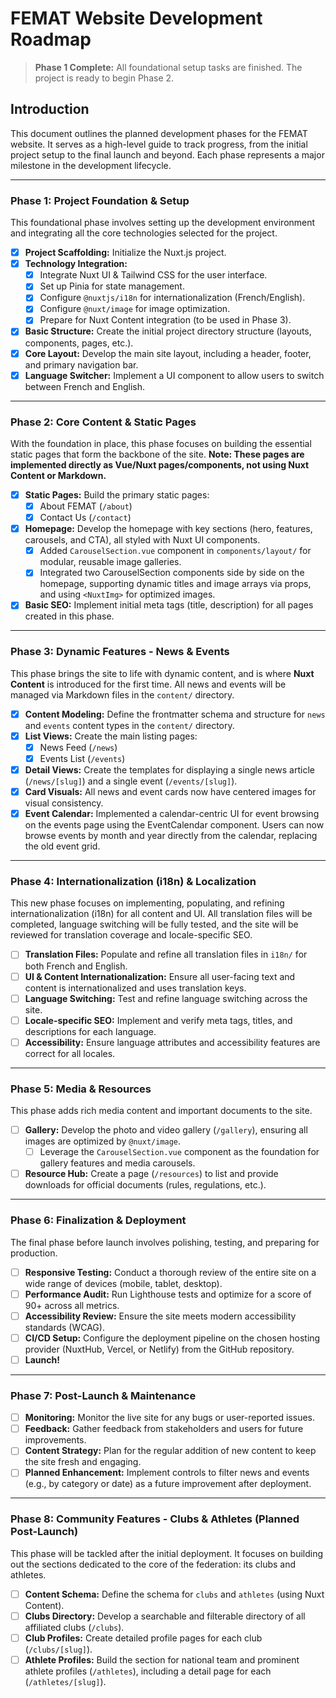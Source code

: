 # FEMAT Website Development Roadmap

> **Phase 1 Complete:** All foundational setup tasks are finished. The project is ready to begin Phase 2.

## Introduction

This document outlines the planned development phases for the FEMAT website. It serves as a high-level guide to track progress, from the initial project setup to the final launch and beyond. Each phase represents a major milestone in the development lifecycle.

---

### **Phase 1: Project Foundation & Setup**

This foundational phase involves setting up the development environment and integrating all the core technologies selected for the project.

*   [x] **Project Scaffolding:** Initialize the Nuxt.js project.
*   [x] **Technology Integration:**
    *   [x] Integrate Nuxt UI & Tailwind CSS for the user interface.
    *   [x] Set up Pinia for state management.
    *   [x] Configure `@nuxtjs/i18n` for internationalization (French/English).
    *   [x] Configure `@nuxt/image` for image optimization.
    *   [x] Prepare for Nuxt Content integration (to be used in Phase 3).
*   [x] **Basic Structure:** Create the initial project directory structure (layouts, components, pages, etc.).
*   [x] **Core Layout:** Develop the main site layout, including a header, footer, and primary navigation bar.
*   [x] **Language Switcher:** Implement a UI component to allow users to switch between French and English.

---

### **Phase 2: Core Content & Static Pages**

With the foundation in place, this phase focuses on building the essential static pages that form the backbone of the site. **Note: These pages are implemented directly as Vue/Nuxt pages/components, not using Nuxt Content or Markdown.**

*   [x] **Static Pages:** Build the primary static pages:
    *   [x] About FEMAT (`/about`)
    *   [x] Contact Us (`/contact`)
*   [x] **Homepage:** Develop the homepage with key sections (hero, features, carousels, and CTA), all styled with Nuxt UI components.
    *   [x] Added `CarouselSection.vue` component in `components/layout/` for modular, reusable image galleries.
    *   [x] Integrated two CarouselSection components side by side on the homepage, supporting dynamic titles and image arrays via props, and using `<NuxtImg>` for optimized images.
*   [x] **Basic SEO:** Implement initial meta tags (title, description) for all pages created in this phase.

---

### **Phase 3: Dynamic Features - News & Events**

This phase brings the site to life with dynamic content, and is where **Nuxt Content** is introduced for the first time. All news and events will be managed via Markdown files in the `content/` directory.

*   [x] **Content Modeling:** Define the frontmatter schema and structure for `news` and `events` content types in the `content/` directory.
*   [x] **List Views:** Create the main listing pages:
    *   [x] News Feed (`/news`)
    *   [x] Events List (`/events`)
*   [x] **Detail Views:** Create the templates for displaying a single news article (`/news/[slug]`) and a single event (`/events/[slug]`).
*   [x] **Card Visuals:** All news and event cards now have centered images for visual consistency.
*   [x] **Event Calendar:** Implemented a calendar-centric UI for event browsing on the events page using the EventCalendar component. Users can now browse events by month and year directly from the calendar, replacing the old event grid.

---

### **Phase 4: Internationalization (i18n) & Localization**

This new phase focuses on implementing, populating, and refining internationalization (i18n) for all content and UI. All translation files will be completed, language switching will be fully tested, and the site will be reviewed for translation coverage and locale-specific SEO.

*   [ ] **Translation Files:** Populate and refine all translation files in `i18n/` for both French and English.
*   [ ] **UI & Content Internationalization:** Ensure all user-facing text and content is internationalized and uses translation keys.
*   [ ] **Language Switching:** Test and refine language switching across the site.
*   [ ] **Locale-specific SEO:** Implement and verify meta tags, titles, and descriptions for each language.
*   [ ] **Accessibility:** Ensure language attributes and accessibility features are correct for all locales.

---

### **Phase 5: Media & Resources**

This phase adds rich media content and important documents to the site.

*   [ ] **Gallery:** Develop the photo and video gallery (`/gallery`), ensuring all images are optimized by `@nuxt/image`.
    *   [ ] Leverage the `CarouselSection.vue` component as the foundation for gallery features and media carousels.
*   [ ] **Resource Hub:** Create a page (`/resources`) to list and provide downloads for official documents (rules, regulations, etc.).

---

### **Phase 6: Finalization & Deployment**

The final phase before launch involves polishing, testing, and preparing for production.

*   [ ] **Responsive Testing:** Conduct a thorough review of the entire site on a wide range of devices (mobile, tablet, desktop).
*   [ ] **Performance Audit:** Run Lighthouse tests and optimize for a score of 90+ across all metrics.
*   [ ] **Accessibility Review:** Ensure the site meets modern accessibility standards (WCAG).
*   [ ] **CI/CD Setup:** Configure the deployment pipeline on the chosen hosting provider (NuxtHub, Vercel, or Netlify) from the GitHub repository.
*   [ ] **Launch!**

---

### **Phase 7: Post-Launch & Maintenance**

*   [ ] **Monitoring:** Monitor the live site for any bugs or user-reported issues.
*   [ ] **Feedback:** Gather feedback from stakeholders and users for future improvements.
*   [ ] **Content Strategy:** Plan for the regular addition of new content to keep the site fresh and engaging.
*   [ ] **Planned Enhancement:** Implement controls to filter news and events (e.g., by category or date) as a future improvement after deployment.

---

### **Phase 8: Community Features - Clubs & Athletes (Planned Post-Launch)**

This phase will be tackled after the initial deployment. It focuses on building out the sections dedicated to the core of the federation: its clubs and athletes.

*   [ ] **Content Schema:** Define the schema for `clubs` and `athletes` (using Nuxt Content).
*   [ ] **Clubs Directory:** Develop a searchable and filterable directory of all affiliated clubs (`/clubs`).
*   [ ] **Club Profiles:** Create detailed profile pages for each club (`/clubs/[slug]`).
*   [ ] **Athlete Profiles:** Build the section for national team and prominent athlete profiles (`/athletes`), including a detail page for each (`/athletes/[slug]`). 
